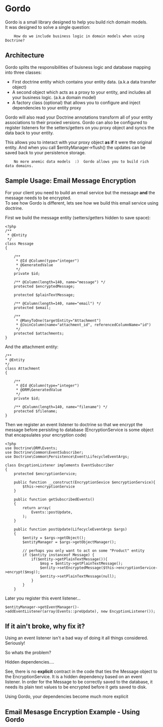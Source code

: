 # Gordo

Gordo is a small library designed to help you build rich domain models.  
It was designed to solve a single question:

        How do we include business logic in domain models when using Doctrine?

## Architecture
Gordo splits the responsibilities of buisness logic and database mapping into three classes:
- First doctrine entity which contains your entity data. (a.k.a data transfer object)
- A second object which acts as a proxy to your entity, and includes all your business logic. (a.k.a domain model)
- A factory class (optional) that allows you to configure and inject dependencies to your entity proxy

Gordo will also read your Doctrine annotations transform all of your entity associations to their proxied versions.  Gordo can also be configured to register listeners for the setters/getters on you proxy object and syncs the data back to your entity.  

This allows you to interact with your proxy object __as if__ it were the original entity.  And when you call $entityManager->flush() the updates can be saved back to your persistence storage.

        No more anemic data models  :)  Gordo allows you to build rich data domains.

## Sample Usage: Email Message Encryption
For your client you need to build an email service but the message **and** the message needs to be encrypted.    
To see how Gordo is different, lets see how we build this email service using doctrine.  

First we build the message entity (setters/getters hidden to save space):   

    <?php
    /**
     * @Entity
     */
    class Message
    {

        /**
         * @Id @Column(type="integer")
         * @GeneratedValue
         */
        private $id;

        /** @Column(length=140, name="message") */
        protected $encryptedMessage;
        
        protected $plainTextMessage;

        /** @Column(length=140, name="email") */
        protected $email;

        /**
         * @ManyToOne(targetEntity="Attachment")
         * @JoinColumn(name="attachment_id", referencedColumnName="id")
         */
        protected $attachments;
    }

And the attachment entity:

    /**
    * @Entity
    */
    class Attachment
    {

        /**
         * @Id @Column(type="integer")
         * @ORM\GeneratedValue
         */
        private $id;

        /** @Column(length=140, name="filename") */
        protected $filename;
    }

Then we register an event listener to doctrine so that we encrypt the message before persisting to database (EncryptionService is some object that encapsulates your encryption code)

    <?php
    use Doctrine\ORM\Events;
    use Doctrine\Common\EventSubscriber;
    use Doctrine\Common\Persistence\Event\LifecycleEventArgs;

    class EncyptionListener implements EventSubscriber
    {
        protected $encryptionService;
    
        public function __construct(EncryptionSevice $encryptionService){
            $this->encryptionService
        }
    
        public function getSubscribedEvents()
        {
            return array(
                Events::postUpdate,
            );
        }

        public function postUpdate(LifecycleEventArgs $args)
        {
            $entity = $args->getObject();
            $entityManager = $args->getObjectManager();

            // perhaps you only want to act on some "Product" entity
            if ($entity instanceof Message) {
                if($entity->getPlainTextMessage()){
                    $msg = $entity->getPlainTextMessage();  
                    $entity->setEncryptedMessage($this->encryptionService->encrypt($msg));
                    $entity->setPlainTextMessage(null);
                }
            }
        }

Later you register this event listener...

    $entityManager->getEventManager()->addEventListener(array(Events::preUpdate), new EncyptionListener());   

## If it ain't broke, why fix it?
Using an event listener isn't a bad way of doing it all things considered.  Seriously!  

So whats the problem?  

Hidden dependencies....

See, there is no **explicit** contract in the code that ties the Message object to the EncryptionService.  It is a hidden dependency based on an event listener.  In order for the Message to be correctly saved to the database, it needs its plain text values to be encrypted before it gets saved to disk.

Using Gordo, your dependencies become much more explicit

## Email Mesasge Encryption Example - Using Gordo

